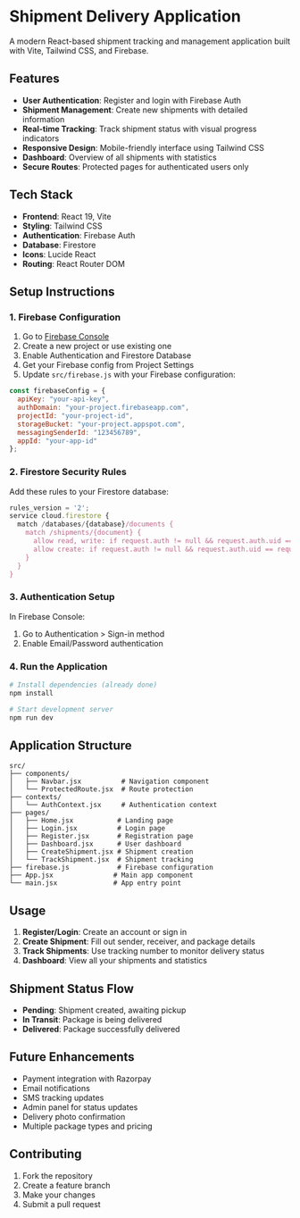 # Shipment Delivery Application

A modern React-based shipment tracking and management application built with Vite, Tailwind CSS, and Firebase.

## Features

- **User Authentication**: Register and login with Firebase Auth
- **Shipment Management**: Create new shipments with detailed information
- **Real-time Tracking**: Track shipment status with visual progress indicators
- **Responsive Design**: Mobile-friendly interface using Tailwind CSS
- **Dashboard**: Overview of all shipments with statistics
- **Secure Routes**: Protected pages for authenticated users only

## Tech Stack

- **Frontend**: React 19, Vite
- **Styling**: Tailwind CSS
- **Authentication**: Firebase Auth
- **Database**: Firestore
- **Icons**: Lucide React
- **Routing**: React Router DOM

## Setup Instructions

### 1. Firebase Configuration

1. Go to [Firebase Console](https://console.firebase.google.com/)
2. Create a new project or use existing one
3. Enable Authentication and Firestore Database
4. Get your Firebase config from Project Settings
5. Update `src/firebase.js` with your Firebase configuration:

```javascript
const firebaseConfig = {
  apiKey: "your-api-key",
  authDomain: "your-project.firebaseapp.com",
  projectId: "your-project-id",
  storageBucket: "your-project.appspot.com",
  messagingSenderId: "123456789",
  appId: "your-app-id"
};
```

### 2. Firestore Security Rules

Add these rules to your Firestore database:

```javascript
rules_version = '2';
service cloud.firestore {
  match /databases/{database}/documents {
    match /shipments/{document} {
      allow read, write: if request.auth != null && request.auth.uid == resource.data.userId;
      allow create: if request.auth != null && request.auth.uid == request.resource.data.userId;
    }
  }
}
```

### 3. Authentication Setup

In Firebase Console:
1. Go to Authentication > Sign-in method
2. Enable Email/Password authentication

### 4. Run the Application

```bash
# Install dependencies (already done)
npm install

# Start development server
npm run dev
```

## Application Structure

```
src/
├── components/
│   ├── Navbar.jsx          # Navigation component
│   └── ProtectedRoute.jsx  # Route protection
├── contexts/
│   └── AuthContext.jsx     # Authentication context
├── pages/
│   ├── Home.jsx           # Landing page
│   ├── Login.jsx          # Login page
│   ├── Register.jsx       # Registration page
│   ├── Dashboard.jsx      # User dashboard
│   ├── CreateShipment.jsx # Shipment creation
│   └── TrackShipment.jsx  # Shipment tracking
├── firebase.js            # Firebase configuration
├── App.jsx               # Main app component
└── main.jsx              # App entry point
```

## Usage

1. **Register/Login**: Create an account or sign in
2. **Create Shipment**: Fill out sender, receiver, and package details
3. **Track Shipments**: Use tracking number to monitor delivery status
4. **Dashboard**: View all your shipments and statistics

## Shipment Status Flow

- **Pending**: Shipment created, awaiting pickup
- **In Transit**: Package is being delivered
- **Delivered**: Package successfully delivered

## Future Enhancements

- Payment integration with Razorpay
- Email notifications
- SMS tracking updates
- Admin panel for status updates
- Delivery photo confirmation
- Multiple package types and pricing

## Contributing

1. Fork the repository
2. Create a feature branch
3. Make your changes
4. Submit a pull request